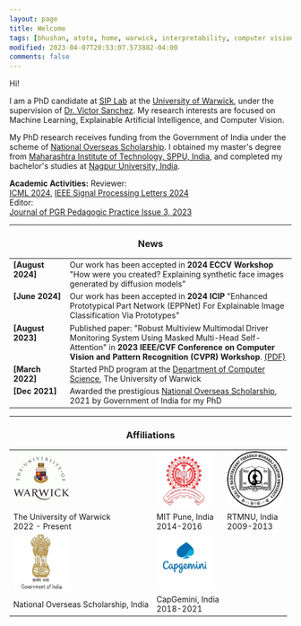 ```yaml
---
layout: page
title: Welcome
tags: [bhushan, atote, home, warwick, interpretability, computer vision, machine learning, natural language processing, xAI, graduate]
modified: 2023-04-07T20:53:07.573882-04:00
comments: false
---
```


Hi!

I am a PhD candidate at [SIP Lab](https://warwick.ac.uk/fac/sci/dcs/research/siplab/) at the [University of Warwick](https://warwick.ac.uk/fac/sci/dcs/people/u2191514), under the supervision of [Dr. Victor Sanchez](https://www.dcs.warwick.ac.uk/~vsanchez/Victor_Sanchez/Victor_Sanchez.html). My research interests are focused on Machine Learning, Explainable Artificial Intelligence, and Computer Vision. 

My PhD research receives funding from the Government of India under the scheme of [National Overseas Scholarship](https://nosmsje.gov.in/). I obtained my master's degree from [Maharashtra Institute of Technology, SPPU, India](https://mitwpu.edu.in/), and completed my bachelor's studies at [Nagpur University, India](https://nagpuruniversity.ac.in/).

<b>Academic Activities:</b>
Reviewer:<br> 
<a href="https://icml.cc/"> ICML 2024</a>, <a href="https://ieeexplore.ieee.org/xpl/RecentIssue.jsp?punumber=97"> IEEE Signal Processing Letters 2024 </a> 
<br>
Editor:<br> 
<a href="https://warwick.ac.uk/fac/cross_fac/academic-development/pgrteachers/jppp/"> Journal of PGR Pedagogic Practice Issue 3, 2023 </a>


----

<h3 align="center">News</h3>
<table class='news-table'>
    <col width="20%">
    <col width="80%">
    <tr>
        <td valign="top"><strong>[August 2024]</strong></td>
        <td>Our work has been accepted in <b> 2024 ECCV Workshop </b> "How were you created? Explaining synthetic face images generated by diffusion models"
        </td>
    </tr>
    <tr>
        <td valign="top"><strong>[June 2024]</strong></td>
        <td>Our work has been accepted in <b> 2024 ICIP </b> "Enhanced Prototypical Part Network (EPPNet) For Explainable Image Classification Via Prototypes"
        </td>
    </tr>
    <tr>
        <td valign="top"><strong>[August 2023]</strong></td>
        <td>Published paper: "Robust Multiview Multimodal Driver Monitoring System Using Masked Multi-Head Self-Attention" in <b>2023 IEEE/CVF Conference             on Computer Vision and Pattern Recognition (CVPR) Workshop</b>. 
        <a href="https://ieeexplore.ieee.org/document/10208640">
        (PDF)</a>
        </td>
    </tr>
    <tr>
        <td valign="top"><strong>[March 2022]</strong></td>
        <td>Started PhD program at the 
        <a href="https://warwick.ac.uk/fac/sci/dcs/">
        Department of Computer Science</a>, The University of Warwick
        </td>
    </tr>
    <tr>
        <td valign="top"><strong>[Dec 2021]</strong></td>
        <td>Awarded the prestigious 
        <a href="https://nosmsje.gov.in">
        National Overseas Scholarship</a>, 2021 by Government of India for my PhD
        </td>
    </tr>
</table>

----

<h3 align="center">Affiliations</h3>


<table align="center" class='affl-pic'> 
    <tr>
        <td>
            <a href="http://warwick.ac.uk/">
            <img src="/images/ww.png" width="100" height="100"></a>
        </td>
        <td>
            <a href="http://mitwpu.edu.in/">
            <img src="/images/mit-1.jpg" width="100" height="100"></a>
        </td>
        <td>
            <a href="http://nagpuruniversity.ac.in/">
            <img src="/images/nag_uni.png" width="100" height="100"></a>
        </td>
    </tr>
    <tr>
        <td>The University of Warwick<br>2022 - Present</td>
        <td>MIT Pune, India<br>2014-2016</td>
        <td>RTMNU, India<br>2009-2013</td>
    </tr>
    <tr>
        <td>
            <a href="http://nosmsje.gov.in/">
            <img src="/images/india.jpg" width="100" height="100"></a>
        </td>
        <td>
            <a href="http://www.capgemini.com/in-en/careers/lets-connect/our-offices/capgemini-pune/">
            <img src="/images/cg-1.jpeg" width="100" height="100"></a>
        </td>
    </tr>
    <tr>
        <td>National Overseas Scholarship, India</td>
        <td>CapGemini, India<br>2018-2021</td>
    </tr>
</table>

